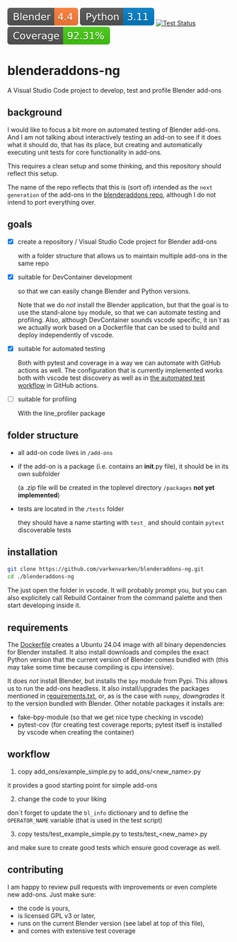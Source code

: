 ![Blender](blender-version.svg) ![Python](python.svg) [![Test Status](https://github.com/varkenvarken/blenderaddons-ng/actions/workflows/test_all.yml/badge.svg)](https://github.com/varkenvarken/blenderaddons-ng/actions/workflows/test_all.yml) ![Coverage](coverage.svg)

# blenderaddons-ng

A Visual Studio Code project to develop, test and profile Blender add-ons

## background

I would like to focus a bit more on automated testing of Blender add-ons.
And I am not talking about interactively testing an add-on to see if it does what it should do,
that has its place, but creating and automatically executing unit tests for core functionality in add-ons.

This requires a clean setup and some thinking, and this repository should reflect this setup.

The name of the repo reflects that this is (sort of) intended as the `next generation` of the add-ons in the [blenderaddons repo](https://github.com/varkenvarken/blenderaddons), although I do not intend to port everything over.

## goals

- [x] create a repository / Visual Studio Code project for Blender add-ons

  with a folder structure that allows us to maintain multiple add-ons in the same repo

- [x] suitable for DevContainer development

  so that we can easily change Blender and Python versions.

  Note that we do *not* install the Blender application, but that the goal is to use the stand-alone `bpy` module, so that we can automate testing and profiling. Also, although DevContainer sounds vscode specific, it isn´t as we actually work
  based on a Dockerfile that can be used to build and deploy independently of vscode.

- [x] suitable for automated testing

  Both with pytest and coverage in a way we can automate with GitHub actions as well. The configuration that is currently
  implemented works both with vscode test discovery as well as in [the automated test workflow](.github/workflows/test_all.yml) in GitHub actions.

- [ ] suitable for profiling

  With the line_profiler package

## folder structure

- all add-on code lives in `/add-ons`
- if the add-on is a package (i.e. contains an __init__.py file), it should be in its own subfolder
  
  (a .zip file will be created in the toplevel directory `/packages` **not yet implemented**)

- tests are located in the `/tests` folder

  they should have a name starting with `test_` and should contain `pytest` discoverable tests

## installation

```bash
git clone https://github.com/varkenvarken/blenderaddons-ng.git
cd ./blenderaddons-ng
```

The just open the folder in vscode. It will probably prompt you, but you can also explicitely call Rebuild Container from 
the command palette and then start developing inside it. 

## requirements

The [Dockerfile](Dockerfile) creates a Ubuntu 24.04 image with all binary dependencies for Blender installed.
It also install downloads and compiles the exact Python version that the current version of Blender comes bundled with
(this may take some time because compiling is cpu intensive).

It does *not* install Blender, but installs the `bpy` module from Pypi. This allows us to run the add-ons headless.
It also install/upgrades the packages mentioned in [requirements.txt](requirements.txt), or, as is the case with `numpy`, *downgrades* it to the version bundled with Blender. Other notable packages it installs are:
- fake-bpy-module (so that we get nice type checking in vscode)
- pytest-cov (for creating test coverage reports; pytest itself is installed by vscode when creating the container)


## workflow

1. copy add_ons/example_simple.py to add_ons/<new_name>.py

  it provides a good starting point for simple add-ons

2. change the code to your liking

  don´t forget to update the `bl_info` dictionary and to define the `OPERATOR_NAME` variable (that is used in the test script)

3. copy tests/test_example_simple.py to tests/test_<new_name>.py

  and make sure to create good tests which ensure good coverage as well.

## contributing

I am happy to review pull requests with improvements or even complete new add-ons. Just make sure:
- the code is yours,
- is licensed GPL v3 or later,
- runs on the current Blender version (see label at top of this file),
- and comes with extensive test coverage


